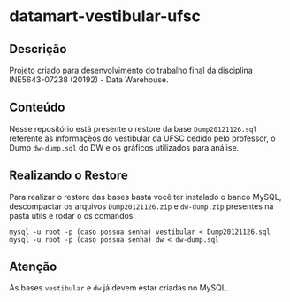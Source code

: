 # datamart-vestibular-ufsc

## Descrição 
Projeto criado para desenvolvimento do trabalho final da disciplina INE5643-07238 (20192) - Data Warehouse.

## Conteúdo
Nesse repositório está presente o restore da base `Dump20121126.sql` referente às informaçẽos do vestibular da UFSC cedido pelo professor, o Dump `dw-dump.sql` do DW e os gráficos utilizados para análise.

## Realizando o Restore
Para realizar o restore das bases basta você ter instalado o banco MySQL, descompactar os arquivos `Dump20121126.zip` e `dw-dump.zip` presentes na pasta utils e rodar o os comandos:
```shell
mysql -u root -p (caso possua senha) vestibular < Dump20121126.sql
mysql -u root -p (caso possua senha) dw < dw-dump.sql
```
## Atenção
As bases `vestibular` e `dw` já devem estar criadas no MySQL.
